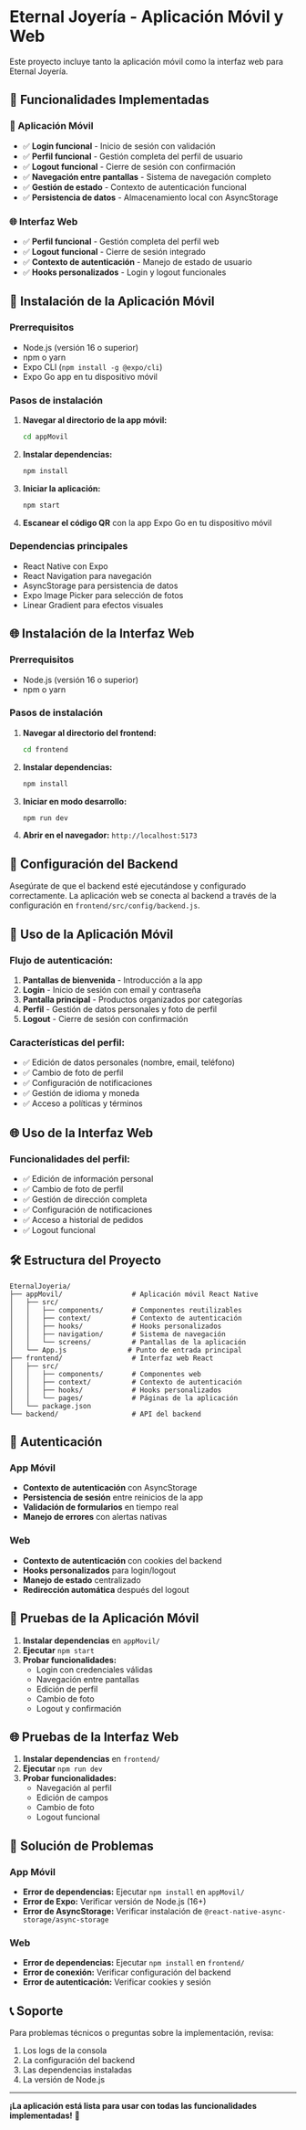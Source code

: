 # Eternal Joyería - Aplicación Móvil y Web

Este proyecto incluye tanto la aplicación móvil como la interfaz web para Eternal Joyería.

## 🚀 Funcionalidades Implementadas

### 📱 Aplicación Móvil
- ✅ **Login funcional** - Inicio de sesión con validación
- ✅ **Perfil funcional** - Gestión completa del perfil de usuario
- ✅ **Logout funcional** - Cierre de sesión con confirmación
- ✅ **Navegación entre pantallas** - Sistema de navegación completo
- ✅ **Gestión de estado** - Contexto de autenticación funcional
- ✅ **Persistencia de datos** - Almacenamiento local con AsyncStorage

### 🌐 Interfaz Web
- ✅ **Perfil funcional** - Gestión completa del perfil web
- ✅ **Logout funcional** - Cierre de sesión integrado
- ✅ **Contexto de autenticación** - Manejo de estado de usuario
- ✅ **Hooks personalizados** - Login y logout funcionales

## 📱 Instalación de la Aplicación Móvil

### Prerrequisitos
- Node.js (versión 16 o superior)
- npm o yarn
- Expo CLI (`npm install -g @expo/cli`)
- Expo Go app en tu dispositivo móvil

### Pasos de instalación

1. **Navegar al directorio de la app móvil:**
   ```bash
   cd appMovil
   ```

2. **Instalar dependencias:**
   ```bash
   npm install
   ```

3. **Iniciar la aplicación:**
   ```bash
   npm start
   ```

4. **Escanear el código QR** con la app Expo Go en tu dispositivo móvil

### Dependencias principales
- React Native con Expo
- React Navigation para navegación
- AsyncStorage para persistencia de datos
- Expo Image Picker para selección de fotos
- Linear Gradient para efectos visuales

## 🌐 Instalación de la Interfaz Web

### Prerrequisitos
- Node.js (versión 16 o superior)
- npm o yarn

### Pasos de instalación

1. **Navegar al directorio del frontend:**
   ```bash
   cd frontend
   ```

2. **Instalar dependencias:**
   ```bash
   npm install
   ```

3. **Iniciar en modo desarrollo:**
   ```bash
   npm run dev
   ```

4. **Abrir en el navegador:** `http://localhost:5173`

## 🔧 Configuración del Backend

Asegúrate de que el backend esté ejecutándose y configurado correctamente. La aplicación web se conecta al backend a través de la configuración en `frontend/src/config/backend.js`.

## 📱 Uso de la Aplicación Móvil

### Flujo de autenticación:
1. **Pantallas de bienvenida** - Introducción a la app
2. **Login** - Inicio de sesión con email y contraseña
3. **Pantalla principal** - Productos organizados por categorías
4. **Perfil** - Gestión de datos personales y foto de perfil
5. **Logout** - Cierre de sesión con confirmación

### Características del perfil:
- ✅ Edición de datos personales (nombre, email, teléfono)
- ✅ Cambio de foto de perfil
- ✅ Configuración de notificaciones
- ✅ Gestión de idioma y moneda
- ✅ Acceso a políticas y términos

## 🌐 Uso de la Interfaz Web

### Funcionalidades del perfil:
- ✅ Edición de información personal
- ✅ Cambio de foto de perfil
- ✅ Gestión de dirección completa
- ✅ Configuración de notificaciones
- ✅ Acceso a historial de pedidos
- ✅ Logout funcional

## 🛠️ Estructura del Proyecto

```
EternalJoyeria/
├── appMovil/                 # Aplicación móvil React Native
│   ├── src/
│   │   ├── components/       # Componentes reutilizables
│   │   ├── context/          # Contexto de autenticación
│   │   ├── hooks/            # Hooks personalizados
│   │   ├── navigation/       # Sistema de navegación
│   │   └── screens/          # Pantallas de la aplicación
│   └── App.js               # Punto de entrada principal
├── frontend/                 # Interfaz web React
│   ├── src/
│   │   ├── components/       # Componentes web
│   │   ├── context/          # Contexto de autenticación
│   │   ├── hooks/            # Hooks personalizados
│   │   └── pages/            # Páginas de la aplicación
│   └── package.json
└── backend/                  # API del backend
```

## 🔐 Autenticación

### App Móvil
- **Contexto de autenticación** con AsyncStorage
- **Persistencia de sesión** entre reinicios de la app
- **Validación de formularios** en tiempo real
- **Manejo de errores** con alertas nativas

### Web
- **Contexto de autenticación** con cookies del backend
- **Hooks personalizados** para login/logout
- **Manejo de estado** centralizado
- **Redirección automática** después del logout

## 📱 Pruebas de la Aplicación Móvil

1. **Instalar dependencias** en `appMovil/`
2. **Ejecutar** `npm start`
3. **Probar funcionalidades:**
   - Login con credenciales válidas
   - Navegación entre pantallas
   - Edición de perfil
   - Cambio de foto
   - Logout y confirmación

## 🌐 Pruebas de la Interfaz Web

1. **Instalar dependencias** en `frontend/`
2. **Ejecutar** `npm run dev`
3. **Probar funcionalidades:**
   - Navegación al perfil
   - Edición de campos
   - Cambio de foto
   - Logout funcional

## 🚨 Solución de Problemas

### App Móvil
- **Error de dependencias:** Ejecutar `npm install` en `appMovil/`
- **Error de Expo:** Verificar versión de Node.js (16+)
- **Error de AsyncStorage:** Verificar instalación de `@react-native-async-storage/async-storage`

### Web
- **Error de dependencias:** Ejecutar `npm install` en `frontend/`
- **Error de conexión:** Verificar configuración del backend
- **Error de autenticación:** Verificar cookies y sesión

## 📞 Soporte

Para problemas técnicos o preguntas sobre la implementación, revisa:
1. Los logs de la consola
2. La configuración del backend
3. Las dependencias instaladas
4. La versión de Node.js

---

**¡La aplicación está lista para usar con todas las funcionalidades implementadas!** 🎉





